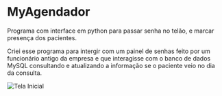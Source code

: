 # MyAgendador
Programa com interface em python para passar senha no telão, e marcar presença dos pacientes.

Criei esse programa para intergir com um painel de senhas feito por um funcionário antigo da empresa e que interagisse com o banco de dados MySQL consultando e atualizando a informação se o paciente veio no dia da consulta.

![Tela Inicial](http://developer.r-project.org/Logo/Rlogo-5.png](https://github.com/quelzynh0/MyAgendador/blob/main/prints/tela_arquivo.png?raw=true))
